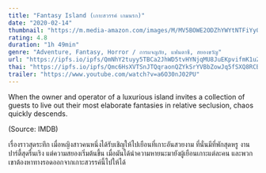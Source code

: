 ```yaml
---
title: "Fantasy Island (เกาะสวรรค์ เกมนรก)"
date: "2020-02-14"
thumbnail: "https://m.media-amazon.com/images/M/MV5BOWE2ODZhYWYtNTFiYy00MjdmLWIzZGEtNTkyOTc1NDIwMjk4XkEyXkFqcGdeQXVyMzY0MTE3NzU@._V1_UX182_CR0,0,182,268_AL_.jpg"
rating: 4.8
duration: "1h 49min"
genre: "Adventure, Fantasy, Horror / การผจญภัย, แฟนตาซี, สยองขวัญ"
url: "https://ipfs.io/ipfs/QmNhY2tuyy5TBCa2JhWD5tvHYNjqMU8JuEKpvifmK1uZeK?filename=Fantasy.Island.2020.UNRATED.1080p.BluRay.H264.AAC-RARBG.mp4"
thai: "https://ipfs.io/ipfs/Qmc6HsXVTSnJTQqraonQZYkSrYVBbZowJq5fSXQ8RCBkKe?filename=Fantasy%20Island%20TH.vtt"
trailer: "https://www.youtube.com/watch?v=a6O30nJ02PU"
---
```


When the owner and operator of a luxurious island invites a collection of guests to live out their most elaborate fantasies in relative seclusion, chaos quickly descends.

(Source: IMDB)

เรื่องราวสุดระทึก เมื่อหญิงสาวคนหนึ่งได้รับเชิญให้ไปเยือนที่เกาะอันสวยงาม ที่นั่นมีที่พักสุดหรู งานปาร์ตี้สุดรื่นเริง แต่ความสยองเริ่มต้นขึ้น เมื่อมันได้นำความหายนะมายังผู้เยือนเกาะแต่ละคน และพวกเขาต้องหาทางรอดออกจากเกาะสวรรค์นี้ไปให้ได้ 
